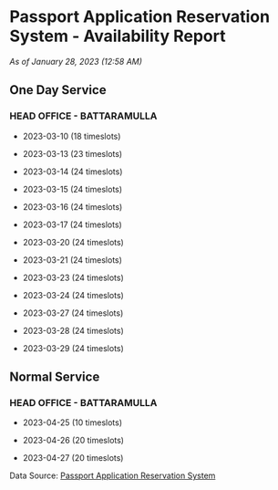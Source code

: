 # Passport Application Reservation System - Availability Report

*As of January 28, 2023 (12:58 AM)*

## One Day Service

### HEAD OFFICE - BATTARAMULLA

* 2023-03-10 (18 timeslots)

* 2023-03-13 (23 timeslots)

* 2023-03-14 (24 timeslots)

* 2023-03-15 (24 timeslots)

* 2023-03-16 (24 timeslots)

* 2023-03-17 (24 timeslots)

* 2023-03-20 (24 timeslots)

* 2023-03-21 (24 timeslots)

* 2023-03-23 (24 timeslots)

* 2023-03-24 (24 timeslots)

* 2023-03-27 (24 timeslots)

* 2023-03-28 (24 timeslots)

* 2023-03-29 (24 timeslots)

## Normal Service

### HEAD OFFICE - BATTARAMULLA

* 2023-04-25 (10 timeslots)

* 2023-04-26 (20 timeslots)

* 2023-04-27 (20 timeslots)

Data Source: [Passport Application Reservation System](https://eservices.immigration.gov.lk:8443/appointment/pages/reservationApplication.xhtml)